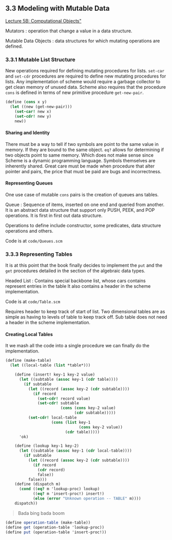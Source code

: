 ## 3.3 Modeling with Mutable Data

[Lecture 5B: Computational Objects"](https://youtu.be/yedzRWhi-9E?si=W2IwzrfHB3uoFwaE)

Mutators
: operation that change a value in a data structure.

Mutable Data Objects
: data structures for which mutating operations are defined.

### 3.3.1 Mutable List Structure

New operations required for defining mutating procedures for lists. `set-car` and
`set-cdr` procedures are required to define new mutating procedures for lists.
Any implementation of scheme would require a garbage collector to get clean memory
of unused data. Scheme also requires that the procedure `cons` is defined in terms
of new primitive procedure `get-new-pair`.

```scheme
(define (cons x y)
  (let ((new (get-new-pair)))
    (set-car! new x)
    (set-cdr! new y)
    new))
```

#### Sharing and Identity

There must be a way to tell if two symbols are point to the same value in memory.
If they are bound to the same object. `eq?` allows for determining if two objects
point to same memory. Which does not make sense since Scheme is a dynamic programming
language. Symbols themselves are inherently shared. Great care must be made when
procedure that alter pointer and pairs, the price that must be paid are bugs and
incorrectness.

#### Representing Queues

One use case of mutable `cons` pairs is the creation of queues ans tables.

Queue
: Sequence of items, inserted on one end and queried from another. It is an abstract
  data structure that support only PUSH, PEEK, and POP operations. It is first in
  first out data structure.

Operations to define include constructor, some predicates, data structure operations
and others.

Code is at `code/Queues.scm`

### 3.3.3 Representing Tables

It is at this point that the book finally decides to implement the `put` and the
`get` procedures detailed in the section of the algebraic data types.

Headed List
: Contains special backbone list, whose cars contains represent entries in the table
  It also contains a header in the scheme implementation.

Code is at `code/Table.scm`

Requires header to keep track of start of list. Two dimensional tables are as simple
as having to levels of table to keep track off. Sub table does not need a header
in the scheme implementation.

#### Creating Local Tables

It we mash all the code into a single procedure we can finally do the implementation.

```scheme
(define (make-table)
  (let ((local-table (list *table*)))

    (define (insert! key-1 key-2 value)
      (let ((subtable (assoc key-1 (cdr table))))
        (if subtable
          (let ((record (assoc key-2 (cdr subtable))))
            (if record
              (set-cdr! record value)
              (set-cdr! subtable
                        (cons (cons key-2 value)
                              (cdr subtable)))))
          (set-cdr! local-table
                    (cons (list key-1
                                (cons key-2 value))
                          (cdr table)))))
      'ok)

    (define (lookup key-1 key-2)
      (let ((subtable (assoc key-1 (cdr local-table))))
        (if subtable
          (let ((record (assoc key-2 (cdr subtable))))
            (if record
              (cdr record)
              false))
          false)))
    (define (dispatch m)
      (cond ((eq? m 'lookup-proc) lookup)
            ((eq? m 'insert-proc!) insert!)
            (else (error "Unknown operation -- TABLE" m))))
    dispatch))
```

> Bada bing bada boom

```scheme
(define operation-table (make-table))
(define get (operation-table 'lookup-proc))
(define put (operation-table 'insert-proc!))
```
